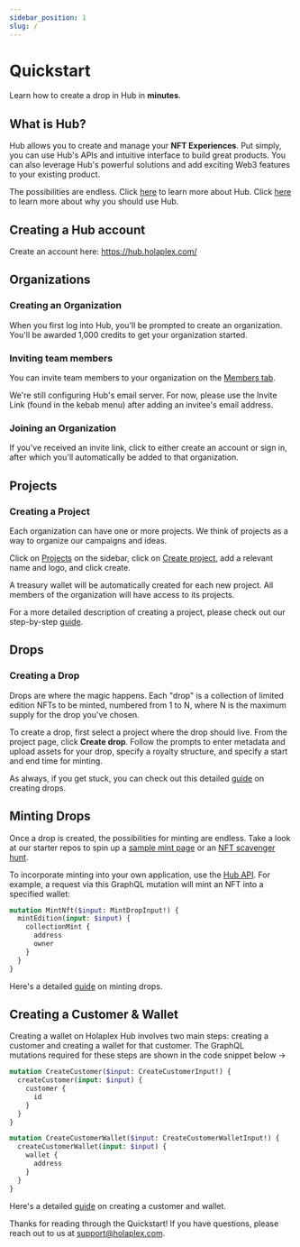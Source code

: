 ```yaml
---
sidebar_position: 1
slug: /
---
```


# Quickstart

Learn how to create a drop in Hub in **minutes**.

## What is Hub?

Hub allows you to create and manage your **NFT Experiences**. Put simply, you can use Hub's APIs and intuitive interface to build great products. You can also leverage Hub's powerful solutions and add exciting Web3 features to your existing product.

The possibilities are endless. Click [here](hub/Introduction/what-is-hub) to learn more about Hub. Click [here](hub/Introduction/why-use-hub) to learn more about why you should use Hub.

## Creating a Hub account
Create an account here: https://hub.holaplex.com/

## Organizations
### Creating an Organization
When you first log into Hub, you'll be prompted to create an organization. You'll be awarded 1,000 credits to get your organization started. 

### Inviting team members
You can invite team members to your organization on the [Members tab](https://hub.holaplex.com/members). 

We're still configuring Hub's email server. For now, please use the Invite Link (found in the kebab menu) after adding an invitee's email address.

### Joining an Organization

If you've received an invite link, click to either create an account or sign in, after which you'll automatically be added to that organization.

## Projects
### Creating a Project

Each organization can have one or more projects. We think of projects as a way to organize our campaigns and ideas.

Click on [Projects](https://hub.holaplex.com/projects) on the sidebar, click on [Create project](https://hub.holaplex.com/projects/new), add a relevant name and logo, and click create.

A treasury wallet will be automatically created for each new project. All members of the organization will have access to its projects.

For a more detailed description of creating a project, please check out our step-by-step [guide](hub/Guides/creating-a-project).

## Drops
### Creating a Drop

Drops are where the magic happens. Each "drop" is a collection of limited edition NFTs to be minted, numbered from 1 to N, where N is the maximum supply for the drop you've chosen.

To create a drop, first select a project where the drop should live. From the project page, click **Create drop**. Follow the prompts to enter metadata and upload assets for your drop, specify a royalty structure, and specify a start and end time for minting.

As always, if you get stuck, you can check out this detailed [guide](hub/Guides/creating-drops) on creating drops.

## Minting Drops

Once a drop is created, the possibilities for minting are endless. Take a look at our starter repos to spin up a [sample mint page](https://github.com/holaplex/hub-starter-mint) or an [NFT scavenger hunt](https://github.com/holaplex/hub-starter-scavenger).

To incorporate minting into your own application, use the [Hub API](api). For example, a request via this GraphQL mutation will mint an NFT into a specified wallet:

```graphql
mutation MintNft($input: MintDropInput!) {
  mintEdition(input: $input) {
    collectionMint {
      address
      owner
    }
  }
}
```

Here's a detailed [guide](hub/Guides/minting-drops) on minting drops.

## Creating a Customer & Wallet

Creating a wallet on Holaplex Hub involves two main steps: creating a customer and creating a wallet for that customer. The GraphQL mutations required for these steps are shown in the code snippet below →

```graphql
mutation CreateCustomer($input: CreateCustomerInput!) {
  createCustomer(input: $input) {
    customer {
      id
    }
  }
}

mutation CreateCustomerWallet($input: CreateCustomerWalletInput!) {
  createCustomerWallet(input: $input) {
    wallet {
      address
    }
  }
}
```

Here's a detailed [guide](hub/Guides/creating-a-customer-wallet) on creating a customer and wallet.

Thanks for reading through the Quickstart! If you have questions, please reach out to us at [support@holaplex.com](mailto:support@holaplex.com).